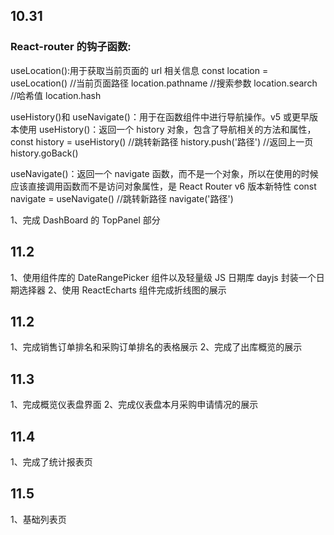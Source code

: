 ## 10.31

### React-router 的钩子函数:

useLocation():用于获取当前页面的 url 相关信息
const location = useLocation()
//当前页面路径 location.pathname
//搜索参数 location.search
//哈希值 location.hash

useHistory()和 useNavigate()：用于在函数组件中进行导航操作。v5 或更早版本使用
useHistory()：返回一个 history 对象，包含了导航相关的方法和属性，
const history = useHistory()
//跳转新路径 history.push('路径')
//返回上一页 history.goBack()

useNavigate()：返回一个 navigate 函数，而不是一个对象，所以在使用的时候应该直接调用函数而不是访问对象属性，是 React Router v6 版本新特性
const navigate = useNavigate()
//跳转新路径 navigate('路径')

1、完成 DashBoard 的 TopPanel 部分

## 11.2

1、使用组件库的 DateRangePicker 组件以及轻量级 JS 日期库 dayjs 封装一个日期选择器
2、使用 ReactEcharts 组件完成折线图的展示

## 11.2

1、完成销售订单排名和采购订单排名的表格展示
2、完成了出库概览的展示

## 11.3

1、完成概览仪表盘界面
2、完成仪表盘本月采购申请情况的展示

## 11.4

1、完成了统计报表页

## 11.5

1、基础列表页
